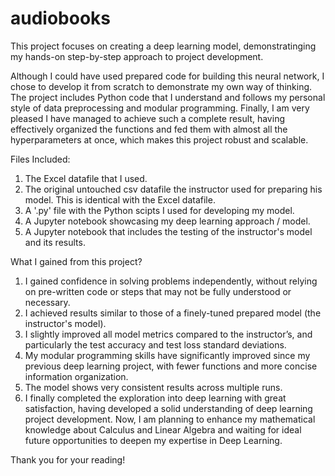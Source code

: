 # audiobooks
This project focuses on creating a deep learning model, demonstratinging my hands-on step-by-step approach to project development.

Although I could have used prepared code for building this neural network, I chose to develop it from scratch to demonstrate my own way of thinking. The project includes Python code that I understand and follows my personal style of data preprocessing and modular programming. Finally, I am very pleased I have managed to achieve such a complete result, having effectively organized the functions and fed them with almost all the hyperparameters at once, which makes this project robust and scalable. 

Files Included:
1) The Excel datafile that I used.
2) The original untouched csv datafile the instructor used for preparing his model. This is identical with the Excel datafile.
3) A '.py' file with the Python scipts I used for developing my model.
4) A Jupyter notebook showcasing my deep learning approach / model.
5) A Jupyter notebook that includes the testing of the instructor's model and its results.

What I gained from this project?
1) I gained confidence in solving problems independently, without relying on pre-written code or steps that may not be fully understood or necessary.
2) I achieved results similar to those of a finely-tuned prepared model (the instructor's model).
3) I slightly improved all model metrics compared to the instructor’s, and particularly the test accuracy and test loss standard deviations.
4) My modular programming skills have significantly improved since my previous deep learning project, with fewer functions and more concise information organization.
5) The model shows very consistent results across multiple runs.
6) I finally completed the exploration into deep learning with great satisfaction, having developed a solid understanding of deep learning project development. Now, I am planning to enhance my mathematical knowledge about Calculus and Linear Algebra and waiting for ideal future opportunities to deepen my expertise in Deep Learning.

Thank you for your reading!
